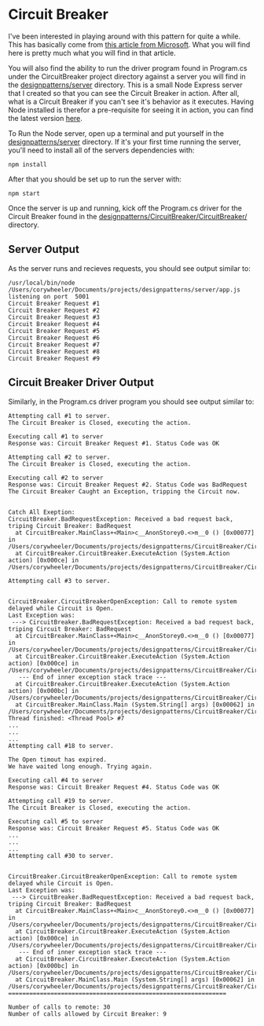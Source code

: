 # Circuit Breaker

I've been interested in playing around with this pattern for quite a while. This has basically come from [this article from Microsoft](https://docs.microsoft.com/en-us/azure/architecture/patterns/circuit-breaker#example). What you will find here is
pretty much what you will find in that article.

You will also find the ability to run the driver program found in Program.cs under the CircuitBreaker project directory against a server you will find in the [designpatterns/server](https://github.com/corywheeler/designpatterns/tree/master/server) directory. This is a small Node Express server that I created so
that you can see the Circuit Breaker in action. After all, what is a Circuit Breaker if you can't see it's behavior as it executes. Having Node installed is therefor a pre-requisite for seeing it in action, you can find the latest version [here](https://nodejs.org/en/download/).

To Run the Node server, open up a terminal and put yourself in the [designpatterns/server](https://github.com/corywheeler/designpatterns/tree/master/server) directory. If it's your first time running the server, you'll need to install all of the servers dependencies with:

```npm install```

After that you should be set up to run the server with:

```npm start```

Once the server is up and running, kick off the Program.cs driver for the Circuit Breaker found in the [designpatterns/CircuitBreaker/CircuitBreaker/](https://github.com/corywheeler/designpatterns/tree/master/CircuitBreaker/CircuitBreaker) directory.

## Server Output

As the server runs and recieves requests, you should see output similar to:

```
/usr/local/bin/node /Users/corywheeler/Documents/projects/designpatterns/server/app.js
listening on port  5001
Circuit Breaker Request #1
Circuit Breaker Request #2
Circuit Breaker Request #3
Circuit Breaker Request #4
Circuit Breaker Request #5
Circuit Breaker Request #6
Circuit Breaker Request #7
Circuit Breaker Request #8
Circuit Breaker Request #9
```

## Circuit Breaker Driver Output

Similarly, in the Program.cs driver program you should see output similar to:

```
Attempting call #1 to server.
The Circuit Breaker is Closed, executing the action.

Executing call #1 to server
Response was: Circuit Breaker Request #1. Status Code was OK

Attempting call #2 to server.
The Circuit Breaker is Closed, executing the action.

Executing call #2 to server
Response was: Circuit Breaker Request #2. Status Code was BadRequest
The Circuit Breaker Caught an Exception, tripping the Circuit now.


Catch All Exeption: 
CircuitBreaker.BadRequestException: Received a bad request back, triping Circuit Breaker: BadRequest
  at CircuitBreaker.MainClass+<Main>c__AnonStorey0.<>m__0 () [0x00077] in /Users/corywheeler/Documents/projects/designpatterns/CircuitBreaker/CircuitBreaker/Program.cs:65 
  at CircuitBreaker.CircuitBreaker.ExecuteAction (System.Action action) [0x000ce] in /Users/corywheeler/Documents/projects/designpatterns/CircuitBreaker/CircuitBreaker/CircuitBreaker/CircuitBreaker.cs:90 

Attempting call #3 to server.


CircuitBreaker.CircuitBreakerOpenException: Call to remote system delayed while Circuit is Open.
Last Exception was:
 ---> CircuitBreaker.BadRequestException: Received a bad request back, triping Circuit Breaker: BadRequest
  at CircuitBreaker.MainClass+<Main>c__AnonStorey0.<>m__0 () [0x00077] in /Users/corywheeler/Documents/projects/designpatterns/CircuitBreaker/CircuitBreaker/Program.cs:65 
  at CircuitBreaker.CircuitBreaker.ExecuteAction (System.Action action) [0x000ce] in /Users/corywheeler/Documents/projects/designpatterns/CircuitBreaker/CircuitBreaker/CircuitBreaker/CircuitBreaker.cs:90 
   --- End of inner exception stack trace ---
  at CircuitBreaker.CircuitBreaker.ExecuteAction (System.Action action) [0x000bc] in /Users/corywheeler/Documents/projects/designpatterns/CircuitBreaker/CircuitBreaker/CircuitBreaker/CircuitBreaker.cs:82 
  at CircuitBreaker.MainClass.Main (System.String[] args) [0x00062] in /Users/corywheeler/Documents/projects/designpatterns/CircuitBreaker/CircuitBreaker/Program.cs:51 
Thread finished: <Thread Pool> #7
...
...
...
Attempting call #18 to server.

The Open timout has expired.
We have waited long enough. Trying again.

Executing call #4 to server
Response was: Circuit Breaker Request #4. Status Code was OK

Attempting call #19 to server.
The Circuit Breaker is Closed, executing the action.

Executing call #5 to server
Response was: Circuit Breaker Request #5. Status Code was OK
...
...
...
Attempting call #30 to server.


CircuitBreaker.CircuitBreakerOpenException: Call to remote system delayed while Circuit is Open.
Last Exception was:
 ---> CircuitBreaker.BadRequestException: Received a bad request back, triping Circuit Breaker: BadRequest
  at CircuitBreaker.MainClass+<Main>c__AnonStorey0.<>m__0 () [0x00077] in /Users/corywheeler/Documents/projects/designpatterns/CircuitBreaker/CircuitBreaker/Program.cs:65 
  at CircuitBreaker.CircuitBreaker.ExecuteAction (System.Action action) [0x000ce] in /Users/corywheeler/Documents/projects/designpatterns/CircuitBreaker/CircuitBreaker/CircuitBreaker/CircuitBreaker.cs:90 
   --- End of inner exception stack trace ---
  at CircuitBreaker.CircuitBreaker.ExecuteAction (System.Action action) [0x000bc] in /Users/corywheeler/Documents/projects/designpatterns/CircuitBreaker/CircuitBreaker/CircuitBreaker/CircuitBreaker.cs:82 
  at CircuitBreaker.MainClass.Main (System.String[] args) [0x00062] in /Users/corywheeler/Documents/projects/designpatterns/CircuitBreaker/CircuitBreaker/Program.cs:51 
==============================================================

Number of calls to remote: 30
Number of calls allowed by Circuit Breaker: 9
```
